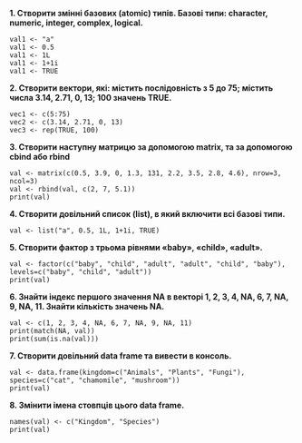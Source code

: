 **1. Створити змінні базових (atomic) типів. Базові типи: character, numeric, integer, complex, logical.**

```{r}
val1 <- "a"
val1 <- 0.5
val1 <- 1L
val1 <- 1+1i
val1 <- TRUE
```

**2. Створити вектори, які: містить послідовність з 5 до 75; містить числа 3.14, 2.71, 0, 13; 100 значень TRUE.**

```{r}
vec1 <- c(5:75)
vec2 <- c(3.14, 2.71, 0, 13)
vec3 <- rep(TRUE, 100)
```

**3. Створити наступну матрицю за допомогою matrix, та за допомогою cbind або rbind**

```{r}
val <- matrix(c(0.5, 3.9, 0, 1.3, 131, 2.2, 3.5, 2.8, 4.6), nrow=3, ncol=3)
val <- rbind(val, c(2, 7, 5.1))
print(val)
```

**4. Створити довільний список (list), в який включити всі базові типи.**

```{r}
val <- list("a", 0.5, 1L, 1+1i, TRUE)
```

**5. Створити фактор з трьома рівнями «baby», «child», «adult».**

```{r}
val <- factor(c("baby", "child", "adult", "adult", "child", "baby"), levels=c("baby", "child", "adult"))
print(val)
```

**6. Знайти індекс першого значення NA в векторі 1, 2, 3, 4, NA, 6, 7, NA, 9, NA, 11. Знайти кількість значень NA.**

```{r}
val <- c(1, 2, 3, 4, NA, 6, 7, NA, 9, NA, 11)
print(match(NA, val))
print(sum(is.na(val)))
```

**7. Створити довільний data frame та вивести в консоль.**

```{r}
val <- data.frame(kingdom=c("Animals", "Plants", "Fungi"), species=c("cat", "chamomile", "mushroom"))
print(val)
```

**8. Змінити імена стовпців цього data frame.**

```{r}
names(val) <- c("Kingdom", "Species")
print(val)
```

